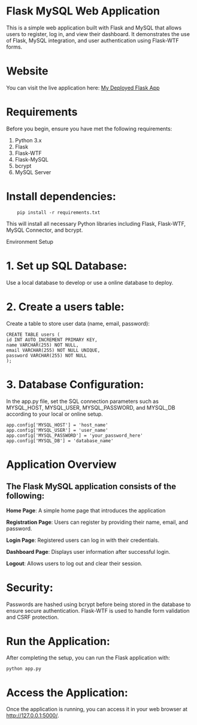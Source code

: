 # Flask MySQL Web Application

This is a simple web application built with Flask and MySQL that allows users to register, log in, and view their dashboard. It demonstrates the  use of Flask, MySQL integration, and user authentication using Flask-WTF forms.

# Website

You can visit the live application here: [My Deployed Flask App](httphttp://rishabhkashyap01.pythonanywhere.com/)

# Requirements

Before you begin, ensure you have met the following requirements:

1.  Python 3.x
2.  Flask
3.  Flask-WTF
4.  Flask-MySQL
5.  bcrypt
6.  MySQL Server

# Install dependencies:

        pip install -r requirements.txt

This will install all necessary Python libraries including Flask, Flask-WTF, MySQL Connector, and bcrypt.

Environment Setup

# 1. Set up SQL Database:

Use a local database to develop or use a online database to deploy.

# 2. Create a users table:

Create a table to store user data (name, email, password):

    CREATE TABLE users (
    id INT AUTO_INCREMENT PRIMARY KEY,
    name VARCHAR(255) NOT NULL,
    email VARCHAR(255) NOT NULL UNIQUE,
    password VARCHAR(255) NOT NULL
    );

# 3. Database Configuration:

In the app.py file, set the SQL connection parameters such as MYSQL_HOST, MYSQL_USER, MYSQL_PASSWORD, and MYSQL_DB according to your local or online setup.

    app.config['MYSQL_HOST'] = 'host_name'
    app.config['MYSQL_USER'] = 'user_name'
    app.config['MYSQL_PASSWORD'] = 'your_password_here'
    app.config['MYSQL_DB'] = 'database_name'

# Application Overview

## The Flask MySQL application consists of the following:

**Home Page**: A simple home page that introduces the application

**Registration Page**: Users can register by providing their name, email, and password.

**Login Page**: Registered users can log in with their credentials.

**Dashboard Page**: Displays user information after successful login.

**Logout**: Allows users to log out and clear their session.

# Security:

Passwords are hashed using bcrypt before being stored in the database to ensure secure authentication.
Flask-WTF is used to handle form validation and CSRF protection.

#  Run the Application:

After completing the setup, you can run the Flask application with:

    python app.py

# Access the Application:

Once the application is running, you can access it in your web browser at http://127.0.0.1:5000/.

